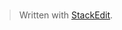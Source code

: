 #

> Written with [StackEdit](https://stackedit.io/).
<!--stackedit_data:
eyJoaXN0b3J5IjpbOTU5MTI2NjM5XX0=
-->